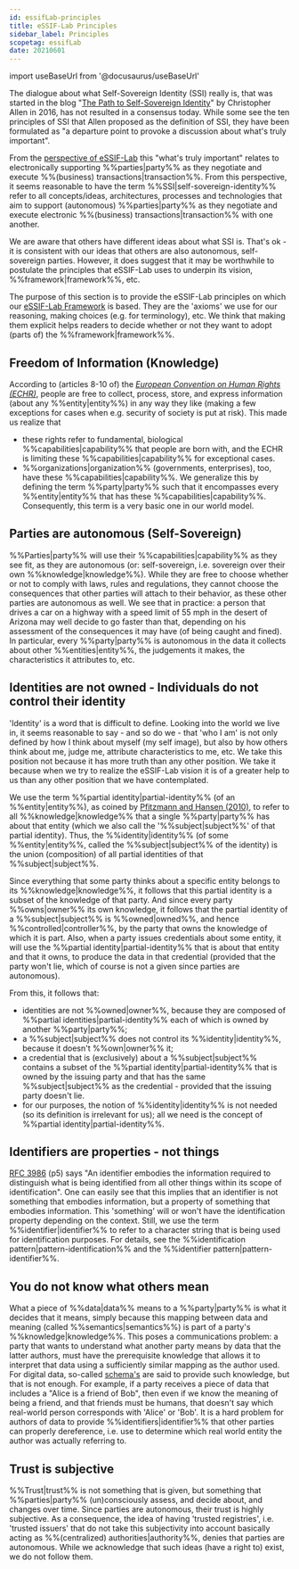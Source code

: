 ```yaml
---
id: essifLab-principles
title: eSSIF-Lab Principles
sidebar_label: Principles
scopetag: essifLab
date: 20210601
---
```


import useBaseUrl from '@docusaurus/useBaseUrl'

The dialogue about what Self-Sovereign Identity (SSI) really is, that was started in the blog "[The Path to Self-Sovereign Identity](http://www.lifewithalacrity.com/2016/04/the-path-to-self-soverereign-identity.html)" by Christopher Allen in 2016, has not resulted in a consensus today. While some see the ten principles of SSI that Allen proposed as the definition of SSI, they have been formulated as "a departure point to provoke a discussion about what's truly important".

From the [perspective of eSSIF-Lab](essifLab-vision) this "what's truly important" relates to electronically supporting %%parties|party%% as they negotiate and execute %%(business) transactions|transaction%%. From this perspective, it seems reasonable to have the term %%SSI|self-sovereign-identity%% refer to all concepts/ideas, architectures, processes and technologies that aim to support (autonomous) %%parties|party%% as they negotiate and execute electronic %%(business) transactions|transaction%% with one another.

We are aware that others have different ideas about what SSI is. That's ok - it is consistent with our ideas that others are also autonomous, self-sovereign parties. However, it does suggest that it may be worthwhile to postulate the principles that eSSIF-Lab uses to underpin its vision, %%framework|framework%%, etc.

The purpose of this section is to provide the eSSIF-Lab principles on which our [eSSIF-Lab Framework](essifLab-fw) is based. They are the 'axioms' we use for our reasoning, making choices (e.g. for terminology), etc. We think that making them explicit helps readers to decide whether or not they want to adopt (parts of) the %%framework|framework%%.

## Freedom of Information (Knowledge)

According to (articles 8-10 of) the [*European Convention on Human Rights (ECHR)*](https://www.echr.coe.int/Pages/home.aspx?p=basictexts/convention), people are free to collect, process, store, and express information (about any %%entity|entity%%) in any way they like (making a few exceptions for cases when e.g. security of society is put at risk). This made us realize that
  - these rights refer to fundamental, biological %%capabilities|capability%% that people are born with, and the ECHR is limiting these %%capabilities|capability%% for exceptional cases.
  - %%organizations|organization%% (governments, enterprises), too, have these %%capabilities|capability%%.
We generalize this by defining the term %%party|party%% such that it encompasses every %%entity|entity%% that has these %%capabilities|capability%%. Consequently, this term is a very basic one in our world model.

## Parties are autonomous (Self-Sovereign)

%%Parties|party%% will use their %%capabilities|capability%% as they see fit, as they are autonomous (or: self-sovereign, i.e. sovereign over their own %%knowledge|knowledge%%). While they are free to choose whether or not to comply with laws, rules and regulations, they cannot choose the consequences that other parties will attach to their behavior, as these other parties are autonomous as well. We see that in practice: a person that drives a car on a highway with a speed limit of 55 mph in the desert of Arizona may well decide to go faster than that, depending on his assessment of the consequences it may have (of being caught and fined). In particular, every %%party|party%% is autonomous in the data it collects about other %%entities|entity%%, the judgements it makes, the characteristics it attributes to, etc.

## Identities are not owned - Individuals do not control their identity

'Identity' is a word that is difficult to define. Looking into the world we live in, it seems reasonable to say - and so do we - that 'who I am' is not only defined by how I think about myself (my self image), but also by how others think about me, judge me, attribute characteristics to me, etc. We take this position not because it has more truth than any other position. We take it because when we try to realize the eSSIF-Lab vision it is of a greater help to us than any other position that we have contemplated.

We use the term %%partial identity|partial-identity%% (of an %%entity|entity%%), as coined by [Pfitzmann and Hansen (2010)](https://dud.inf.tu-dresden.de/literatur/Anon_Terminology_v0.34.pdf), to refer to all %%knowledge|knowledge%% that a single %%party|party%% has about that entity (which we also call the '%%subject|subject%%' of that partial identity). Thus, the %%identity|identity%% (of some %%entity|entity%%, called the %%subject|subject%% of the identity) is the union (composition) of all partial identities of that %%subject|subject%%.

Since everything that some party thinks about a specific entity belongs to its %%knowledge|knowledge%%, it follows that this partial identity is a subset of the knowledge of that party. And since every party %%owns|owner%% its own knowledge, it follows that the partial identity of a %%subject|subject%% is %%owned|owned%%, and hence %%controlled|controller%%, by the party that owns the knowledge of which it is part. Also, when a party issues credentials about some entity, it will use the %%partial identity|partial-identity%% that is about that entity and that it owns, to produce the data in that credential (provided that the party won't lie, which of course is not a given since parties are autonomous).

From this, it follows that:
- identities are not %%owned|owner%%, because they are composed of %%partial identities|partial-identity%% each of which is owned by another %%party|party%%;
- a %%subject|subject%% does not control its %%identity|identity%%, because it doesn't %%own|owner%% it;
- a credential that is (exclusively) about a %%subject|subject%% contains a subset of the %%partial identity|partial-identity%% that is owned by the issuing party and that has the same %%subject|subject%% as the credential - provided that the issuing party doesn't lie.
- for our purposes, the notion of %%identity|identity%% is not needed (so its definition is irrelevant for us); all we need is the concept of %%partial identity|partial-identity%%.

## Identifiers are properties - not things

[RFC 3986](https://datatracker.ietf.org/doc/html/rfc3986#section-1.1) (p5) says "An identifier embodies the information required to distinguish what is being identified from all other things within its scope of identification". One can easily see that this implies that an identifier is not something that embodies information, but a property of something that embodies information. This 'something' will or won't have the identification property depending on the context. Still, we use the term %%identifier|identifier%% to refer to a character string that is being used for identification purposes. For details, see the %%identification pattern|pattern-identification%% and the %%identifier pattern|pattern-identifier%%.

## You do not know what others mean

What a piece of %%data|data%% means to a %%party|party%% is what it decides that it means, simply because this mapping between data and meaning (called %%semantics|semantics%%) is part of a party's %%knowledge|knowledge%%. This poses a communications problem: a party that wants to understand what another party means by data that the latter authors, must have the prerequisite knowledge that allows it to interpret that data using a sufficiently similar mapping as the author used. For digital data, so-called [schema's](https://en.wiktionary.org/wiki/schema) are said to provide such knowledge, but that is not enough. For example, if a party receives a piece of data that includes a "Alice is a friend of Bob", then even if we know the meaning of being a friend, and that friends must be humans, that doesn't say which real-world person corresponds with 'Alice' or 'Bob'. It is a hard problem for authors of data to provide %%identifiers|identifier%% that other parties can properly dereference, i.e. use to determine which real world entity the author was actually referring to.

## Trust is subjective

%%Trust|trust%% is not something that is given, but something that %%parties|party%% (un)consciously assess, and decide about, and changes over time. Since parties are autonomous, their trust is highly subjective. As a consequence, the idea of having 'trusted registries', i.e. 'trusted issuers' that do not take this subjectivity into account basically acting as %%(centralized) authorities|authority%%, denies that parties are autonomous. While we acknowledge that such ideas (have a right to) exist, we do not follow them.
